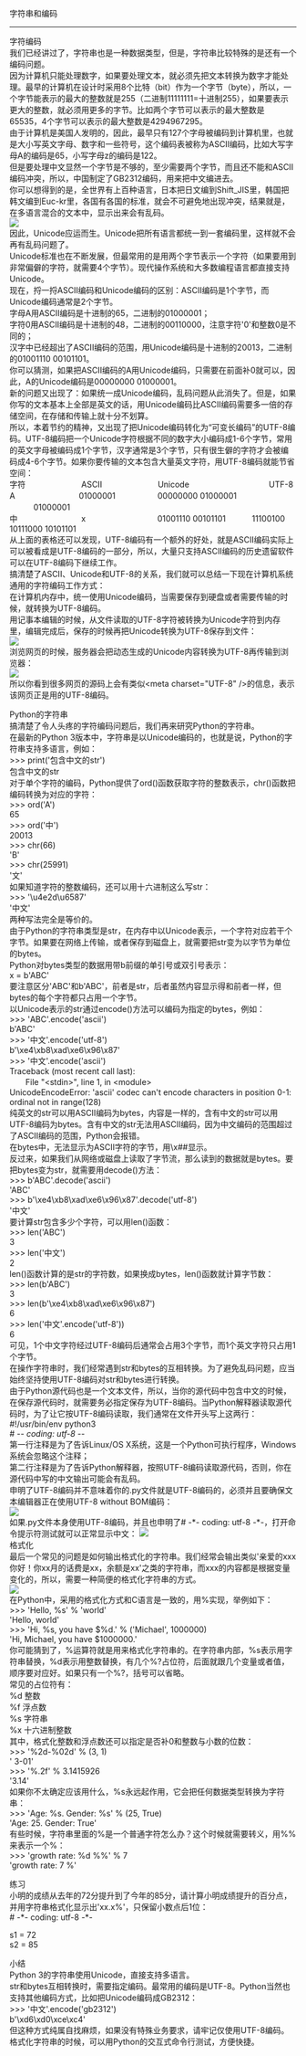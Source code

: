字符串和编码  
________________________________________  
字符编码  
我们已经讲过了，字符串也是一种数据类型，但是，字符串比较特殊的是还有一个编码问题。  
因为计算机只能处理数字，如果要处理文本，就必须先把文本转换为数字才能处理。最早的计算机在设计时采用8个比特（bit）作为一个字节（byte），所以，一个字节能表示的最大的整数就是255（二进制11111111=十进制255），如果要表示更大的整数，就必须用更多的字节。比如两个字节可以表示的最大整数是65535，4个字节可以表示的最大整数是4294967295。  
由于计算机是美国人发明的，因此，最早只有127个字母被编码到计算机里，也就是大小写英文字母、数字和一些符号，这个编码表被称为ASCII编码，比如大写字母A的编码是65，小写字母z的编码是122。  
但是要处理中文显然一个字节是不够的，至少需要两个字节，而且还不能和ASCII编码冲突，所以，中国制定了GB2312编码，用来把中文编进去。  
你可以想得到的是，全世界有上百种语言，日本把日文编到Shift_JIS里，韩国把韩文编到Euc-kr里，各国有各国的标准，就会不可避免地出现冲突，结果就是，在多语言混合的文本中，显示出来会有乱码。  
![](photo/2-2p0.png)  
因此，Unicode应运而生。Unicode把所有语言都统一到一套编码里，这样就不会再有乱码问题了。  
Unicode标准也在不断发展，但最常用的是用两个字节表示一个字符（如果要用到非常偏僻的字符，就需要4个字节）。现代操作系统和大多数编程语言都直接支持Unicode。  
现在，捋一捋ASCII编码和Unicode编码的区别：ASCII编码是1个字节，而Unicode编码通常是2个字节。  
字母A用ASCII编码是十进制的65，二进制的01000001；  
字符0用ASCII编码是十进制的48，二进制的00110000，注意字符'0'和整数0是不同的；  
汉字中已经超出了ASCII编码的范围，用Unicode编码是十进制的20013，二进制的01001110 00101101。  
你可以猜测，如果把ASCII编码的A用Unicode编码，只需要在前面补0就可以，因此，A的Unicode编码是00000000 01000001。  
新的问题又出现了：如果统一成Unicode编码，乱码问题从此消失了。但是，如果你写的文本基本上全部是英文的话，用Unicode编码比ASCII编码需要多一倍的存储空间，在存储和传输上就十分不划算。  
所以，本着节约的精神，又出现了把Unicode编码转化为“可变长编码”的UTF-8编码。UTF-8编码把一个Unicode字符根据不同的数字大小编码成1-6个字节，常用的英文字母被编码成1个字节，汉字通常是3个字节，只有很生僻的字符才会被编码成4-6个字节。如果你要传输的文本包含大量英文字符，用UTF-8编码就能节省空间：  
字符　　　　　　　ASCII　　　　　　　Unicode　　　　　　　　　　UTF-8  
A　　　　　　　　01000001	　　　　　00000000 01000001	　　　01000001  
中　　　　　　　　x　　　　　　　　　01001110 00101101	　　　11100100 10111000 10101101  
从上面的表格还可以发现，UTF-8编码有一个额外的好处，就是ASCII编码实际上可以被看成是UTF-8编码的一部分，所以，大量只支持ASCII编码的历史遗留软件可以在UTF-8编码下继续工作。  
搞清楚了ASCII、Unicode和UTF-8的关系，我们就可以总结一下现在计算机系统通用的字符编码工作方式：  
在计算机内存中，统一使用Unicode编码，当需要保存到硬盘或者需要传输的时候，就转换为UTF-8编码。  
用记事本编辑的时候，从文件读取的UTF-8字符被转换为Unicode字符到内存里，编辑完成后，保存的时候再把Unicode转换为UTF-8保存到文件：  
![](photo/2-2p1.png)  
浏览网页的时候，服务器会把动态生成的Unicode内容转换为UTF-8再传输到浏览器：   
![](photo/2-2p2.png)  
所以你看到很多网页的源码上会有类似\<meta charset="UTF-8" /\>的信息，表示该网页正是用的UTF-8编码。  

Python的字符串  
搞清楚了令人头疼的字符编码问题后，我们再来研究Python的字符串。  
在最新的Python 3版本中，字符串是以Unicode编码的，也就是说，Python的字符串支持多语言，例如：  
\>>> print('包含中文的str')  
包含中文的str  
对于单个字符的编码，Python提供了ord()函数获取字符的整数表示，chr()函数把编码转换为对应的字符：  
\>>> ord('A')  
65  
\>>> ord('中')  
20013  
\>>> chr(66)  
'B'  
\>>> chr(25991)  
'文'  
如果知道字符的整数编码，还可以用十六进制这么写str：  
\>>> '\u4e2d\u6587'  
'中文'  
两种写法完全是等价的。  
由于Python的字符串类型是str，在内存中以Unicode表示，一个字符对应若干个字节。如果要在网络上传输，或者保存到磁盘上，就需要把str变为以字节为单位的bytes。  
Python对bytes类型的数据用带b前缀的单引号或双引号表示：  
x = b'ABC'  
要注意区分'ABC'和b'ABC'，前者是str，后者虽然内容显示得和前者一样，但bytes的每个字符都只占用一个字节。  
以Unicode表示的str通过encode()方法可以编码为指定的bytes，例如：  
\>>> 'ABC'.encode('ascii')  
b'ABC'  
\>>> '中文'.encode('utf-8')  
b'\xe4\xb8\xad\xe6\x96\x87'  
\>>> '中文'.encode('ascii')  
Traceback (most recent call last):  
　　File "\<stdin\>", line 1, in \<module\>  
UnicodeEncodeError: 'ascii' codec can't encode characters in position 0-1: ordinal not in range(128)  
纯英文的str可以用ASCII编码为bytes，内容是一样的，含有中文的str可以用UTF-8编码为bytes。含有中文的str无法用ASCII编码，因为中文编码的范围超过了ASCII编码的范围，Python会报错。  
在bytes中，无法显示为ASCII字符的字节，用\x##显示。  
反过来，如果我们从网络或磁盘上读取了字节流，那么读到的数据就是bytes。要把bytes变为str，就需要用decode()方法：  
\>>> b'ABC'.decode('ascii')  
'ABC'  
\>>> b'\xe4\xb8\xad\xe6\x96\x87'.decode('utf-8')  
'中文'  
要计算str包含多少个字符，可以用len()函数：  
\>>> len('ABC')  
3  
\>>> len('中文')  
2  
len()函数计算的是str的字符数，如果换成bytes，len()函数就计算字节数：  
\>>> len(b'ABC')  
3  
\>>> len(b'\xe4\xb8\xad\xe6\x96\x87')  
6  
\>>> len('中文'.encode('utf-8'))  
6  
可见，1个中文字符经过UTF-8编码后通常会占用3个字节，而1个英文字符只占用1个字节。  
在操作字符串时，我们经常遇到str和bytes的互相转换。为了避免乱码问题，应当始终坚持使用UTF-8编码对str和bytes进行转换。  
由于Python源代码也是一个文本文件，所以，当你的源代码中包含中文的时候，在保存源代码时，就需要务必指定保存为UTF-8编码。当Python解释器读取源代码时，为了让它按UTF-8编码读取，我们通常在文件开头写上这两行：  
\#!/usr/bin/env python3  
\# -*- coding: utf-8 -*-  
第一行注释是为了告诉Linux/OS X系统，这是一个Python可执行程序，Windows系统会忽略这个注释；  
第二行注释是为了告诉Python解释器，按照UTF-8编码读取源代码，否则，你在源代码中写的中文输出可能会有乱码。  
申明了UTF-8编码并不意味着你的.py文件就是UTF-8编码的，必须并且要确保文本编辑器正在使用UTF-8 without BOM编码：  
![](photo/2-2p3.png)  
如果.py文件本身使用UTF-8编码，并且也申明了# -\*- coding: utf-8 -*-，打开命令提示符测试就可以正常显示中文：
![](photo/2-2p4.png)  
格式化  
最后一个常见的问题是如何输出格式化的字符串。我们经常会输出类似'亲爱的xxx你好！你xx月的话费是xx，余额是xx'之类的字符串，而xxx的内容都是根据变量变化的，所以，需要一种简便的格式化字符串的方式。  
![](photo/2-2p5.png)  
在Python中，采用的格式化方式和C语言是一致的，用%实现，举例如下：  
\>>> 'Hello, %s' % 'world'  
'Hello, world'  
\>>> 'Hi, %s, you have $%d.' % ('Michael', 1000000)  
'Hi, Michael, you have $1000000.'  
你可能猜到了，%运算符就是用来格式化字符串的。在字符串内部，%s表示用字符串替换，%d表示用整数替换，有几个%?占位符，后面就跟几个变量或者值，顺序要对应好。如果只有一个%?，括号可以省略。  
常见的占位符有：  
%d	整数  
%f	浮点数  
%s	字符串  
%x	十六进制整数  
其中，格式化整数和浮点数还可以指定是否补0和整数与小数的位数：  
\>>> '%2d-%02d' % (3, 1)  
' 3-01'  
\>>> '%.2f' % 3.1415926  
'3.14'  
如果你不太确定应该用什么，%s永远起作用，它会把任何数据类型转换为字符串：  
\>>> 'Age: %s. Gender: %s' % (25, True)  
'Age: 25. Gender: True'   
有些时候，字符串里面的%是一个普通字符怎么办？这个时候就需要转义，用%%来表示一个%：  
\>>> 'growth rate: %d %%' % 7  
'growth rate: 7 %'  

练习  
小明的成绩从去年的72分提升到了今年的85分，请计算小明成绩提升的百分点，并用字符串格式化显示出'xx.x%'，只保留小数点后1位：  
\# -\*- coding: utf-8 -*-  

s1 = 72  
s2 = 85  

小结  
Python 3的字符串使用Unicode，直接支持多语言。  
str和bytes互相转换时，需要指定编码。最常用的编码是UTF-8。Python当然也支持其他编码方式，比如把Unicode编码成GB2312：  
\>>> '中文'.encode('gb2312')  
b'\xd6\xd0\xce\xc4'  
但这种方式纯属自找麻烦，如果没有特殊业务要求，请牢记仅使用UTF-8编码。  
格式化字符串的时候，可以用Python的交互式命令行测试，方便快捷。